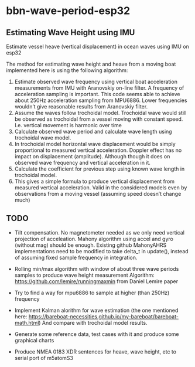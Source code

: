 # bbn-wave-period-esp32

## Estimating Wave Height using IMU
Estimate vessel heave (vertical displacement) in ocean waves using IMU on esp32

The method for estimating wave height and heave from a moving boat implemented here is using the following algorithm:

1. Estimate observed wave frequency using vertical boat acceleration measurements from IMU with Aranovskiy on-line filter. A frequency of acceleration sampling is important. This code seems able to achieve about 250Hz acceleration sampling from MPU6886. Lower frequencies wouldn’t give reasonable results from Aranovskiy filter. 
1. Assume the waves follow trochoidal model. Trochoidal wave would still be observed as trochoidal from a vessel moving with constant speed. I.e. vertical movement is harmonic over time 
1. Calculate observed wave period and calculate wave length using trochoidal wave model. 
1. In trochoidal model horizontal wave displacement would be simply proportional to measured vertical acceleration. Doppler effect has no impact on displacement (amplitude). Although though it does on observed wave frequency and vertical acceleration in it. 
1. Calculate the coefficient for previous step using known wave length in trochoidal model. 
1. This gives a simple formula to produce vertical displacement from measured vertical acceleration. Valid in the considered models even by observations from a moving vessel (assuming speed doesn’t change much)

## TODO

* Tilt compensation. No magnetometer needed as we only need vertical projection of acceleation. Mahony algorithm using accel and gyro (without mag) should be enough. Existing github MahonyAHRS implementations need to be modified to take delta_t in update(), instead of assuming fixed sample frequency in integration.

* Rolling min/max algorithm with window
of about three wave periods samples to produce wave height measurement
Algorithm: https://github.com/lemire/runningmaxmin
from Daniel Lemire paper

* Try to find a way for mpu6886 to sample at higher (than 250Hz) frequency

* Implement Kalman alorithm for wave estimation (the one mentioned here: https://bareboat-necessities.github.io/my-bareboat/bareboat-math.html) And compare with trochoidal model results.

* Generate some reference data, test cases with it and produce some graphical charts

* Produce NMEA 0183 XDR sentences for heave, wave height, etc to serial port of m5atomS3
